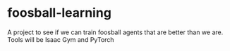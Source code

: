 # foosball-learning
A project to see if we can train foosball agents that are better than we are. Tools will be Isaac Gym and PyTorch
